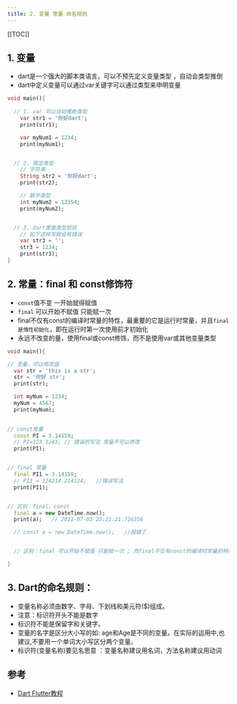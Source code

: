 ```yaml
---
title: 2. 变量 常量 命名规则
---
```


[[TOC]]


## 1. 变量

- dart是一个强大的脚本类语言，可以不预先定义变量类型 ，自动会类型推倒
- dart中定义变量可以通过var关键字可以通过类型来申明变量
```dart
void main(){
   
  // 1. var 可以自动推断类型
    var str1 = '你好dart';
    print(str1);

    var myNum1 = 1234;
    print(myNum1);


  // 2. 限定类型
    // 字符串
    String str2 = '你好dart';
    print(str2);

    // 数字类型
    int myNum2 = 12354;
    print(myNum2);


  // 3. dart里面类型校验
    // 如下这样写就会有错误
    var str3 = '';
    str3 = 1234;
    print(str3);
}
```

  


## 2. 常量：final 和 const修饰符  

- `const`值不变 一开始就得赋值
- `final` 可以开始不赋值 只能赋一次
- final不仅有const的编译时常量的特性，最重要的它是运行时常量，并且`final是惰性初始化`，即在运行时第一次使用前才初始化
- 永远不改变的量，使用final或const修饰，而不是使用var或其他变量类型

```dart
void main(){

// 变量，可以修改值
  var str = 'this is a str';
  str = '你好 str'; 
  print(str);

  int myNum = 1234;
  myNum = 4567;
  print(myNum);
 

// const常量
  const PI = 3.14159;
  // PI=123.1243; // 错误的写法 常量不可以修改
  print(PI);


// final 常量
  final PI1 = 3.14159;
  // PI1 = 124214.214124;   //错误写法
  print(PI1);


// 区别：final，const
  final a = new DateTime.now();
  print(a);   // 2021-07-03 23:21:21.716356

  // const a = new DateTime.now();   //报错了


  // 区别：final 可以开始不赋值 只能赋一次 ; 而final不仅有const的编译时常量的特性，最重要的它是运行时常量，并且final是惰性初始化，即在运行时第一次使用前才初始化

}
```




## 3. Dart的命名规则：

- 变量名称必须由数字、字母、下划线和美元符($)组成。
- 注意：标识符开头不能是数字
- 标识符不能是保留字和关键字。   
- 变量的名字是区分大小写的如: age和Age是不同的变量。在实际的运用中,也建议,不要用一个单词大小写区分两个变量。
- 标识符(变量名称)要见名思意 ：变量名称建议用名词，方法名称建议用动词  


## 参考
- [Dart Flutter教程](https://www.bilibili.com/video/BV1S4411E7LY)